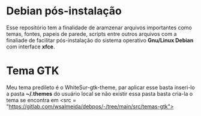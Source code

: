 # Debian pós-instalação

Esse repositório tem a finalidade de aramzenar arquivos importantes como temas, 
fontes, papeis de parede, scripts entre outros arquivos com a finaliade de facilitar 
pós-instalação do sistema operativo **Gnu/Linux Debian** com interface **xfce**.

# Tema GTK
Meu tema predileto é o WhiteSur-gtk-theme, par aplicar esse basta inseri-lo 
a pasta **~/.themes** do usuário local se não existir essa pasta basta cria-la o
tema se encontra em <src = "https://gitlab.com/wsalmeida/debpos/-/tree/main/src/temas-gtk">


